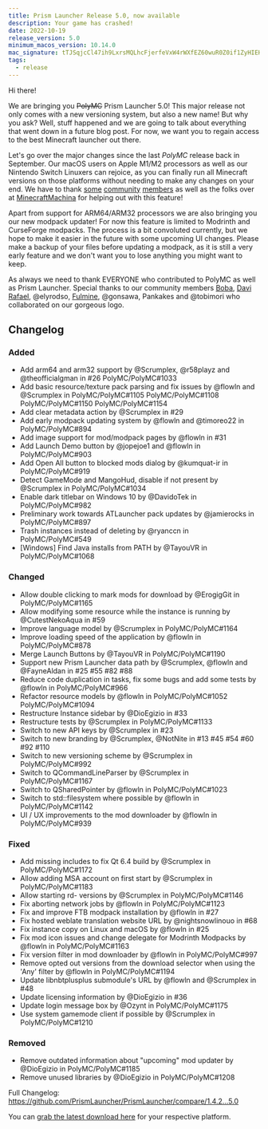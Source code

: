 ```yaml
---
title: Prism Launcher Release 5.0, now available
description: Your game has crashed!
date: 2022-10-19
release_version: 5.0
minimum_macos_version: 10.14.0
mac_signature: tTJSqjcCl47ih9LxrsMQLhcFjerfeVxW4rWXfEZ60wuR0Z0if1ZyHIEHrd26pYrL5/WyihgJbN1FLFQKyl/lCg==
tags:
  - release
---
```


Hi there!

We are bringing you ~~PolyMC~~ Prism Launcher 5.0!
This major release not only comes with a new versioning system, but also a new name!
But why you ask?
Well, stuff happened and we are going to talk about everything that went down in a future blog post.
For now, we want you to regain access to the best Minecraft launcher out there.

Let's go over the major changes since the last *PolyMC* release back in September.
Our macOS users on Apple M1/M2 processors as well as our Nintendo Switch Linuxers can rejoice, as you can finally run all Minecraft versions on those platforms without needing to make any changes on your end.
We have to thank [some](https://github.com/r58playz/) [community](https://github.com/theofficialgman/) [members](https://github.com/ViRb3) as well as the folks over at [MinecraftMachina](https://github.com/MinecraftMachina/) for helping out with this feature!

Apart from support for ARM64/ARM32 processors we are also bringing you our new modpack updater!
For now this feature is limited to Modrinth and CurseForge modpacks.
The process is a bit convoluted currently, but we hope to make it easier in the future with some upcoming UI changes.
Please make a backup of your files before updating a modpack, as it is still a very early feature and we don't want you to lose anything you might want to keep.

As always we need to thank EVERYONE who contributed to PolyMC as well as Prism Launcher.
Special thanks to our community members [Boba](https://cmdplusv.neocities.org/), [Davi Rafael](https://auti.one/), @elyrodso, [Fulmine](https://www.fulmine.xyz), @gonsawa, Pankakes and @tobimori who collaborated on our gorgeous logo.

## Changelog

### Added

- Add arm64 and arm32 support by @Scrumplex, @r58playz and @theofficialgman in #26 PolyMC/PolyMC#1033
- Add basic resource/texture pack parsing and fix issues by @flowln and @Scrumplex in PolyMC/PolyMC#1105 PolyMC/PolyMC#1108 PolyMC/PolyMC#1150 PolyMC/PolyMC#1154
- Add clear metadata action by @Scrumplex in #29
- Add early modpack updating system by @flowln and @timoreo22 in PolyMC/PolyMC#894
- Add image support for mod/modpack pages by @flowln in #31
- Add Launch Demo button by @jopejoe1 and @flowln in PolyMC/PolyMC#903
- Add Open All button to blocked mods dialog by @kumquat-ir in PolyMC/PolyMC#919
- Detect GameMode and MangoHud, disable if not present by @Scrumplex in PolyMC/PolyMC#1034
- Enable dark titlebar on Windows 10 by @DavidoTek in PolyMC/PolyMC#982
- Preliminary work towards ATLauncher pack updates by @jamierocks in PolyMC/PolyMC#897
- Trash instances instead of deleting by @ryanccn in PolyMC/PolyMC#549
- [Windows] Find Java installs from PATH by @TayouVR in PolyMC/PolyMC#1068

### Changed

- Allow double clicking to mark mods for download by @ErogigGit in PolyMC/PolyMC#1165
- Allow modifying some resource while the instance is running by @CutestNekoAqua in #59
- Improve language model by @Scrumplex in PolyMC/PolyMC#1164
- Improve loading speed of the application by @flowln in PolyMC/PolyMC#878
- Merge Launch Buttons by @TayouVR in PolyMC/PolyMC#1190
- Support new Prism Launcher data path by @Scrumplex, @flowln and @FayneAldan in #25 #55 #82 #88
- Reduce code duplication in tasks, fix some bugs and add some tests by @flowln in PolyMC/PolyMC#966
- Refactor resource models by @flowln in PolyMC/PolyMC#1052 PolyMC/PolyMC#1094
- Restructure Instance sidebar by @DioEgizio in #33
- Restructure tests by @Scrumplex in PolyMC/PolyMC#1133
- Switch to new API keys by @Scrumplex in #23
- Switch to new branding by @Scrumplex, @NotNite in #13 #45 #54 #60 #92 #110
- Switch to new versioning scheme by @Scrumplex in PolyMC/PolyMC#992
- Switch to QCommandLineParser by @Scrumplex in PolyMC/PolyMC#1167
- Switch to QSharedPointer by @flowln in PolyMC/PolyMC#1023
- Switch to std::filesystem where possible by @flowln in PolyMC/PolyMC#1142
- UI / UX improvements to the mod downloader by @flowln in PolyMC/PolyMC#939

### Fixed

- Add missing includes to fix Qt 6.4 build by @Scrumplex in PolyMC/PolyMC#1172
- Allow adding MSA account on first start by @Scrumplex in PolyMC/PolyMC#1183
- Allow starting rd- versions by @Scrumplex in PolyMC/PolyMC#1146
- Fix aborting network jobs by @flowln in PolyMC/PolyMC#1123
- Fix and improve FTB modpack installation by @flowln in #27
- Fix hosted weblate translation website URL by @nightsnowlinouo in #68
- Fix instance copy on Linux and macOS by @flowln in #25
- Fix mod icon issues and change delegate for Modrinth Modpacks by @flowln in PolyMC/PolyMC#1163
- Fix version filter in mod downloader by @flowln in PolyMC/PolyMC#997
- Remove opted out versions from the download selector when using the 'Any' filter by @flowln in PolyMC/PolyMC#1194
- Update libnbtplusplus submodule's URL by @flowln and @Scrumplex in #48
- Update licensing information by @DioEgizio in #36
- Update login message box by @Ozynt in PolyMC/PolyMC#1175
- Use system gamemode client if possible by @Scrumplex in PolyMC/PolyMC#1210

### Removed

- Remove outdated information about "upcoming" mod updater by @DioEgizio in PolyMC/PolyMC#1185
- Remove unused libraries by @DioEgizio in PolyMC/PolyMC#1208

Full Changelog: <https://github.com/PrismLauncher/PrismLauncher/compare/1.4.2...5.0>

You can [grab the latest download here](https://prismlauncher.org/download/) for your respective platform.
